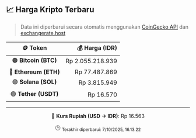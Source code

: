 

<!-- HARGA_KRIPTO -->
## 📈 Harga Kripto Terbaru

> Data ini diperbarui secara otomatis menggunakan [CoinGecko API](https://www.coingecko.com/) dan [exchangerate.host](https://exchangerate.host/)

<div align="center">

| 🪙 Token | 💰 Harga (IDR) |
|:------:|---------------:|
| 🟠 **Bitcoin (BTC)**   | Rp 2.055.218.939 |
| 🔵 **Ethereum (ETH)**  | Rp 77.487.869 |
| 🟣 **Solana (SOL)**    | Rp 3.815.949 |
| 🟢 **Tether (USDT)**   | Rp 16.570 |

---

💱 **Kurs Rupiah (USD → IDR)**: Rp 16.563

🕒 <sub>Terakhir diperbarui: 7/10/2025, 16.13.22</sub>

</div>
<!-- /HARGA_KRIPTO -->